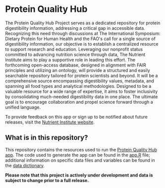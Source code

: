 # Protein Quality Hub

The Protein Quality Hub Project serves as a dedicated repository for protein digestibility information, addressing a critical gap in accessible data. Recognizing this need through discussions at The International Symposium: Dietary Protein for Human Health and the FAO's call for a single source of digestibility information, our objective is to establish a centralized resource to support research and education. Leveraging our nonprofit status committed to advancing nutrition science through data, The Nutrient Institute aims to play a supportive role in leading this effort. The forthcoming open-access database, designed in alignment with FAIR principles and utilizing an ontology, will provide a structured and easily searchable repository tailored for protein scientists and beyond. It will be a comprehensive source encompassing digestibility values, metadata, and spanning all food types and analytical methodologies. Designed to be a valuable resource for a wide range of expertise, it aims to foster inclusivity by consolidating much-needed digestibility data in one place. The ultimate goal is to encourage collaboration and propel science forward through a unified language.

To provide feedback on this app or sign up to be notified about future releases, visit the [Nutrient Institute website](https://www.nutrientinstitute.org/protein-digestibility-feedback).


## What is in this repository?
This repository contains the resources used to run the [Protein Quality Hub app](https://nutrientinstitute.shinyapps.io/ProteinQualityHub/). The code used to generate the app can be found in the [app.R](https://github.com/NutrientInstitute/protein-quality-hub/blob/main/app.R) file; additional information on specific data files and variables can be found in the [data dictionary](https://github.com/NutrientInstitute/protein-quality-hub/blob/main/Data%20Dictionary.pdf). 



**Please note that this project is actively under development and data is subject to change prior to a full release.** 
